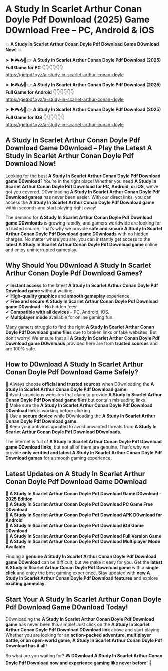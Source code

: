 # A Study In Scarlet Arthur Conan Doyle Pdf Download (2025) Game D0wnload Free – PC, Android & iOS

💥 **A Study In Scarlet Arthur Conan Doyle Pdf Download Game D0wnload Now!** 💥  

➤ ►🎮📥📱👉 **A Study In Scarlet Arthur Conan Doyle Pdf Download (2025) Full Game for PC** 👇👇👇👇👇👇  
https://getpdf.xyz/a-study-in-scarlet-arthur-conan-doyle  

➤ ►🎮📥📱👉 **A Study In Scarlet Arthur Conan Doyle Pdf Download (2025) Full Game for Android** 👇👇👇👇👇👇  
https://getpdf.xyz/a-study-in-scarlet-arthur-conan-doyle  

➤ ►🎮📥📱👉 **A Study In Scarlet Arthur Conan Doyle Pdf Download (2025) Full Game for iOS** 👇👇👇👇👇👇  
https://getpdf.xyz/a-study-in-scarlet-arthur-conan-doyle  

## A Study In Scarlet Arthur Conan Doyle Pdf Download Game D0wnload – Play the Latest A Study In Scarlet Arthur Conan Doyle Pdf Download Now!

Looking for the best **A Study In Scarlet Arthur Conan Doyle Pdf Download game D0wnload**? You’re in the right place! Whether you need **A Study In Scarlet Arthur Conan Doyle Pdf Download for PC, Android, or iOS**, we’ve got you covered. D0wnloading **A Study In Scarlet Arthur Conan Doyle Pdf Download games** has never been easier. With our direct links, you can access the **A Study In Scarlet Arthur Conan Doyle Pdf Download game** within seconds and start playing right away!  

The demand for **A Study In Scarlet Arthur Conan Doyle Pdf Download game D0wnloads** is growing rapidly, and gamers worldwide are looking for a trusted source. That’s why we provide **safe and secure A Study In Scarlet Arthur Conan Doyle Pdf Download game D0wnloads** with no hidden charges. No matter where you are, you can instantly get access to the **latest A Study In Scarlet Arthur Conan Doyle Pdf Download game** online and enjoy uninterrupted gameplay.  

## **Why Should You D0wnload A Study In Scarlet Arthur Conan Doyle Pdf Download Games?**  

✔ **Instant access** to the latest **A Study In Scarlet Arthur Conan Doyle Pdf Download game** without waiting.  
✔ **High-quality graphics** and **smooth gameplay** experience.  
✔ **Free and secure A Study In Scarlet Arthur Conan Doyle Pdf Download game D0wnload** – No hidden fees!  
✔ **Compatible with all devices** – PC, Android, iOS.  
✔ **Multiplayer mode** available for online gaming fun.  

Many gamers struggle to find the right **A Study In Scarlet Arthur Conan Doyle Pdf Download game files** due to broken links or fake websites. But don’t worry! We ensure that all **A Study In Scarlet Arthur Conan Doyle Pdf Download game D0wnloads** provided here are from **trusted sources** and are 100% safe.  

## **How to D0wnload A Study In Scarlet Arthur Conan Doyle Pdf Download Game Safely?**  

📌 Always choose **official and trusted sources** when D0wnloading the **A Study In Scarlet Arthur Conan Doyle Pdf Download game**.  
📌 Avoid suspicious websites that claim to provide **A Study In Scarlet Arthur Conan Doyle Pdf Download game files** but contain misleading links.  
📌 Make sure the **A Study In Scarlet Arthur Conan Doyle Pdf Download D0wnload link** is working before clicking.  
📌 Use a **secure device** while D0wnloading the **A Study In Scarlet Arthur Conan Doyle Pdf Download game**.  
📌 Keep your antivirus updated to avoid unwanted threats from **A Study In Scarlet Arthur Conan Doyle Pdf Download D0wnloads**.  

The internet is full of **A Study In Scarlet Arthur Conan Doyle Pdf Download game D0wnload links**, but not all of them are genuine. That’s why we provide **only verified and latest A Study In Scarlet Arthur Conan Doyle Pdf Download games** for a smooth gaming experience.  

## **Latest Updates on A Study In Scarlet Arthur Conan Doyle Pdf Download Game D0wnload**  

🔹 **A Study In Scarlet Arthur Conan Doyle Pdf Download Game D0wnload – 2025 Edition**  
🔹 **A Study In Scarlet Arthur Conan Doyle Pdf Download PC Game Free D0wnload**  
🔹 **A Study In Scarlet Arthur Conan Doyle Pdf Download APK D0wnload for Android**  
🔹 **A Study In Scarlet Arthur Conan Doyle Pdf Download iOS Game D0wnload**  
🔹 **A Study In Scarlet Arthur Conan Doyle Pdf Download Full Version Game**  
🔹 **A Study In Scarlet Arthur Conan Doyle Pdf Download Multiplayer Mode Available**  

Finding a **genuine A Study In Scarlet Arthur Conan Doyle Pdf Download game D0wnload** can be difficult, but we make it easy for you. Get the **latest A Study In Scarlet Arthur Conan Doyle Pdf Download game** with a **single click** and enjoy the best gaming experience. Stay updated with **new A Study In Scarlet Arthur Conan Doyle Pdf Download features** and explore **exciting gameplay**.  

## **Start Your A Study In Scarlet Arthur Conan Doyle Pdf Download Game D0wnload Today!**  

D0wnloading the **A Study In Scarlet Arthur Conan Doyle Pdf Download game** has never been this simple! Just click on the **A Study In Scarlet Arthur Conan Doyle Pdf Download D0wnload link** above and start playing. Whether you are looking for an **action-packed adventure, multiplayer battle, or an open-world game**, **A Study In Scarlet Arthur Conan Doyle Pdf Download has it all!**  

So what are you waiting for? 🎮 **D0wnload A Study In Scarlet Arthur Conan Doyle Pdf Download now and experience gaming like never before!** 🚀  
